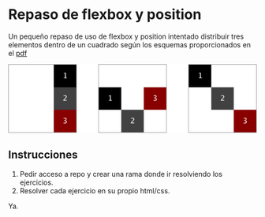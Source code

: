 # Repaso de flexbox y position

Un pequeño repaso de uso de flexbox y position intentado distribuir tres elementos dentro de un cuadrado según los esquemas proporcionados en el [pdf](https://github.com/oneeyedman/repaso-flexbox-y-position/blob/master/ejercicios-de-flex-position-responsive.pdf)

![Ejemplo de ejercicios](assets/sample.png)

## Instrucciones
1. Pedir acceso a repo y crear una rama donde ir resolviendo los ejercicios.  
2. Resolver cada ejercicio en su propio html/css.

Ya.
